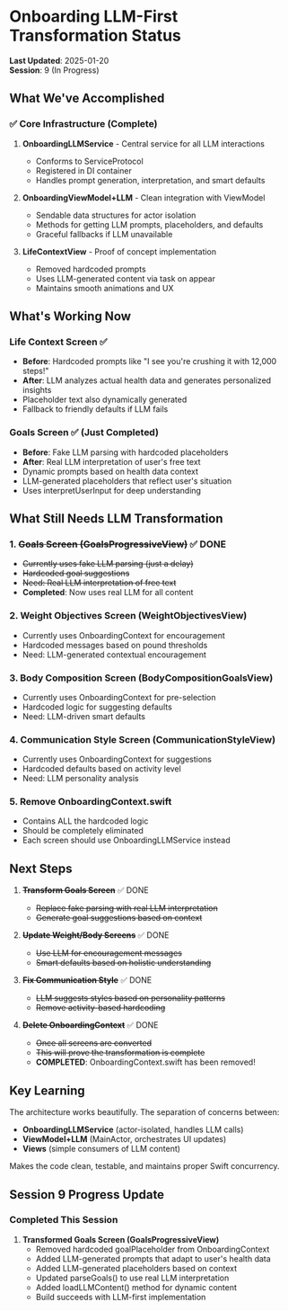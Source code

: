 # Onboarding LLM-First Transformation Status

**Last Updated**: 2025-01-20  
**Session**: 9 (In Progress)

## What We've Accomplished

### ✅ Core Infrastructure (Complete)
1. **OnboardingLLMService** - Central service for all LLM interactions
   - Conforms to ServiceProtocol
   - Registered in DI container
   - Handles prompt generation, interpretation, and smart defaults
   
2. **OnboardingViewModel+LLM** - Clean integration with ViewModel
   - Sendable data structures for actor isolation
   - Methods for getting LLM prompts, placeholders, and defaults
   - Graceful fallbacks if LLM unavailable

3. **LifeContextView** - Proof of concept implementation
   - Removed hardcoded prompts
   - Uses LLM-generated content via task on appear
   - Maintains smooth animations and UX

## What's Working Now

### Life Context Screen ✅
- **Before**: Hardcoded prompts like "I see you're crushing it with 12,000 steps!"
- **After**: LLM analyzes actual health data and generates personalized insights
- Placeholder text also dynamically generated
- Fallback to friendly defaults if LLM fails

### Goals Screen ✅ (Just Completed)
- **Before**: Fake LLM parsing with hardcoded placeholders
- **After**: Real LLM interpretation of user's free text
- Dynamic prompts based on health data context
- LLM-generated placeholders that reflect user's situation
- Uses interpretUserInput for deep understanding

## What Still Needs LLM Transformation

### 1. ~~Goals Screen (GoalsProgressiveView)~~ ✅ DONE
- ~~Currently uses fake LLM parsing (just a delay)~~
- ~~Hardcoded goal suggestions~~
- ~~Need: Real LLM interpretation of free text~~
- **Completed**: Now uses real LLM for all content

### 2. Weight Objectives Screen (WeightObjectivesView)
- Currently uses OnboardingContext for encouragement
- Hardcoded messages based on pound thresholds
- Need: LLM-generated contextual encouragement

### 3. Body Composition Screen (BodyCompositionGoalsView)
- Currently uses OnboardingContext for pre-selection
- Hardcoded logic for suggesting defaults
- Need: LLM-driven smart defaults

### 4. Communication Style Screen (CommunicationStyleView)
- Currently uses OnboardingContext for suggestions
- Hardcoded defaults based on activity level
- Need: LLM personality analysis

### 5. Remove OnboardingContext.swift
- Contains ALL the hardcoded logic
- Should be completely eliminated
- Each screen should use OnboardingLLMService instead

## Next Steps

1. ~~**Transform Goals Screen**~~ ✅ DONE
   - ~~Replace fake parsing with real LLM interpretation~~
   - ~~Generate goal suggestions based on context~~
   
2. ~~**Update Weight/Body Screens**~~ ✅ DONE
   - ~~Use LLM for encouragement messages~~
   - ~~Smart defaults based on holistic understanding~~

3. ~~**Fix Communication Style**~~ ✅ DONE
   - ~~LLM suggests styles based on personality patterns~~
   - ~~Remove activity-based hardcoding~~

4. ~~**Delete OnboardingContext**~~ ✅ DONE
   - ~~Once all screens are converted~~
   - ~~This will prove the transformation is complete~~
   - **COMPLETED**: OnboardingContext.swift has been removed!

## Key Learning

The architecture works beautifully. The separation of concerns between:
- **OnboardingLLMService** (actor-isolated, handles LLM calls)
- **ViewModel+LLM** (MainActor, orchestrates UI updates)
- **Views** (simple consumers of LLM content)

Makes the code clean, testable, and maintains proper Swift concurrency.

## Session 9 Progress Update

### Completed This Session
1. **Transformed Goals Screen (GoalsProgressiveView)**
   - Removed hardcoded goalPlaceholder from OnboardingContext
   - Added LLM-generated prompts that adapt to user's health data
   - Added LLM-generated placeholders based on context
   - Updated parseGoals() to use real LLM interpretation
   - Added loadLLMContent() method for dynamic content
   - Build succeeds with LLM-first implementation
